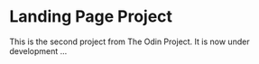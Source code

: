 # Landing Page Project

This is the second project from The Odin Project. 
It is now under development ...
